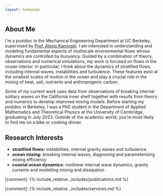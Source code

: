 ```yaml
---
layout: homepage
---
```


## About Me

I'm a postdoc in the Mechanical Engineering Department at UC Berkeley, supervised by [Prof. Alexis Kaminski](https://akkaminski.github.io/). I am interested in understanding and modeling fundamental aspects of multiscale environmental flows whose dynamics are controlled by buoyancy. Guided by a combination of theory, observations and numerical simulations, my work is focused on flows in the ocean interior. In particular, I think about the dynamics of stratified flows, including internal waves, instabilities and turbulence. These features exist at the smallest scales of motion in the ocean and play a crucial role in the mixing of heat, salt, nutrients and anthropogenic carbon.

Some of my current work uses data from observations of breaking internal solitary waves on the California inner shelf together with results from theory and numerics to develop improved mixing models. Before starting my postdoc in Berkeley, I was a PhD student in the Department of Applied Mathematics and Theoretical Physics at the University of Cambridge, graduating in July 2023. Outside of the academic world, you’re most likely to find me on a bike or cooking dinner.

## Research Interests

- **stratified flows:** instabilities, internal gravity waves and turbulence
- **ocean mixing:** breaking internal waves, diagnosing and parameterising mixing efficiency
- **coastal ocean dynamics:** nonlinear internal wave dynamics, gravity currents and modelling mixing and dissipation 

[comment]: {% include_relative _includes/publications.md %}

[comment]: {% include_relative _includes/services.md %}
